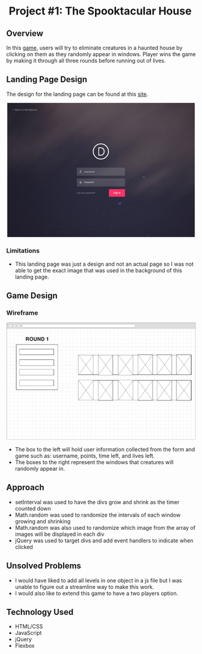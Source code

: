 #  Project #1: The Spooktacular House

## Overview 
In this [game](https://krmalewski.github.io/game01/), users will try to eliminate creatures in a haunted house by clicking on them as they randomly appear 
in windows. Player wins the game by making it through all three rounds before running out of lives.


## Landing Page Design

The design for the landing page can be found at this [site](https://www.elegantthemes.com/blog/divi-resources/free-divi-custom-login-page-extension-allows-you-to-easily-create-a-beautiful-login-experience-for-site-visitors). 

![login-design](https://github.com/krmalewski/game01/blob/master/images/landing-page-design.png)


### Limitations 

 * This landing page was just a design and not an actual page so I was not able to get the exact image that was used in the background of this landing page. 


## Game Design 

### Wireframe
![game-design](https://github.com/krmalewski/game01/blob/master/images/wireframe-design.png)

* The box to the left will hold user information collected from the form and game such as: username, points, time left, and lives left. 
* The boxes to the right represent the windows that creatures will randomly appear in. 

## Approach 
* setInterval was used to have the divs grow and shrink as the timer counted down 
* Math.random was used to randomize the intervals of each window growing and shrinking 
* Math.random was also used to randomize which image from the array of images will be displayed in each div 
* jQuery was used to target divs and add event handlers to indicate when clicked 

## Unsolved Problems 
* I would have liked to add all levels in one object in a js file but I was unable to figure out a streamline way to make this work. 
* I would also like to extend this game to have a two players option. 

## Technology Used 

* HTML/CSS
* JavaScript 
* jQuery 
* Flexbox
